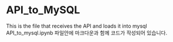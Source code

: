 # API_to_MySQL
This is the file that receives the API and loads it into mysql  
API_to_mysql.ipynb 파일안에 마크다운과 함께 코드가 작성되어 있습니다.
